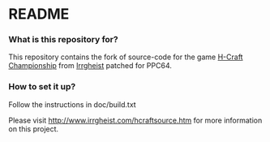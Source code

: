 # README #

### What is this repository for? ###

This repository contains the fork of source-code for the game [H-Craft Championship](http://www.irrgheist.com/games.htm) from [Irrgheist](http://www.irrgheist.com) patched for PPC64.

### How to set it up? ###

Follow the instructions in doc/build.txt

Please visit http://www.irrgheist.com/hcraftsource.htm for more information on this project.
